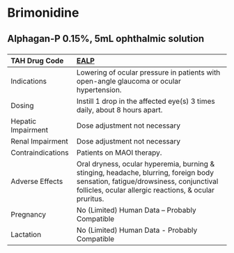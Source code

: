 # Brimonidine

## Alphagan-P 0.15%, 5mL ophthalmic solution

##### 

| TAH Drug Code      | [EALP](https://www.tahsda.org.tw/drugs/hissearch.php?drug_code=EALP)                                                                                                                      |
|:-------------------|:------------------------------------------------------------------------------------------------------------------------------------------------------------------------------------------|
| Indications        | Lowering of ocular pressure in patients with open-angle glaucoma or ocular hypertension.                                                                                                  |
| Dosing             | Instill 1 drop in the affected eye(s) 3 times daily, about 8 hours apart.                                                                                                                 |
| Hepatic Impairment | Dose adjustment not necessary                                                                                                                                                             |
| Renal Impairment   | Dose adjustment not necessary                                                                                                                                                             |
| Contraindications  | Patients on MAOI therapy.                                                                                                                                                                 |
| Adverse Effects    | Oral dryness, ocular hyperemia, burning & stinging, headache, blurring, foreign body sensation, fatigue/drowsiness, conjunctival follicles, ocular allergic reactions, & ocular pruritus. |
| Pregnancy          | No (Limited) Human Data – Probably Compatible                                                                                                                                             |
| Lactation          | No (Limited) Human Data - Probably Compatible                                                                                                                                             |

